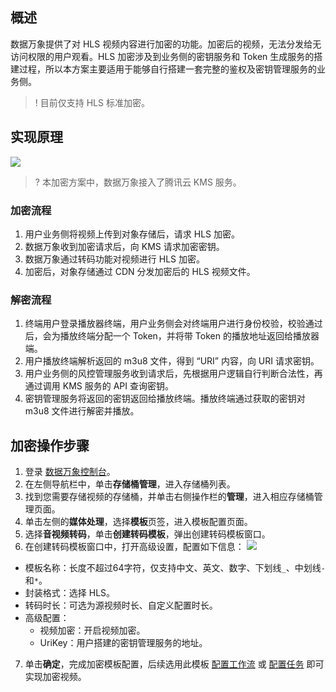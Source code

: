 ## 概述

数据万象提供了对 HLS 视频内容进行加密的功能。加密后的视频，无法分发给无访问权限的用户观看。HLS 加密涉及到业务侧的密钥服务和 Token 生成服务的搭建过程，所以本方案主要适用于能够自行搭建一套完整的鉴权及密钥管理服务的业务侧。

>! 目前仅支持 HLS 标准加密。
>

## 实现原理

![](https://main.qcloudimg.com/raw/4491a94b09f8b73de9abe12a1086f810.png)

>? 本加密方案中，数据万象接入了腾讯云 KMS 服务。
>

### 加密流程

1. 用户业务侧将视频上传到对象存储后，请求 HLS 加密。
2. 数据万象收到加密请求后，向 KMS 请求加密密钥。
3. 数据万象通过转码功能对视频进行 HLS 加密。
4. 加密后，对象存储通过 CDN 分发加密后的 HLS 视频文件。

### 解密流程

1. 终端用户登录播放器终端，用户业务侧会对终端用户进行身份校验，校验通过后，会为播放终端分配一个 Token，并将带 Token 的播放地址返回给播放器端。
2. 用户播放终端解析返回的 m3u8 文件，得到 “URI” 内容，向 URI 请求密钥。
3. 用户业务侧的风控管理服务收到请求后，先根据用户逻辑自行判断合法性，再通过调用 KMS 服务的 API 查询密钥。
4. 密钥管理服务将返回的密钥返回给播放终端。播放终端通过获取的密钥对 m3u8 文件进行解密并播放。

## 加密操作步骤

1. 登录 [数据万象控制台](https://console.cloud.tencent.com/ci)。
2. 在左侧导航栏中，单击**存储桶管理**，进入存储桶列表。
3. 找到您需要存储视频的存储桶，并单击右侧操作栏的**管理**，进入相应存储桶管理页面。
4. 单击左侧的**媒体处理**，选择**模板**页签，进入模板配置页面。
5. 选择**音视频转码**，单击**创建转码模板**，弹出创建转码模板窗口。
6. 在创建转码模板窗口中，打开高级设置，配置如下信息：
![](https://main.qcloudimg.com/raw/447d05493505550ebf05cd9960822b21.png)
 - 模板名称：长度不超过64字符，仅支持中文、英文、数字、下划线`_`、中划线`-`和`*`。
 - 封装格式：选择 HLS。
 - 转码时长：可选为源视频时长、自定义配置时长。
 - 高级配置： 
    - 视频加密：开启视频加密。
    - UriKey：用户搭建的密钥管理服务的地址。
7. 单击**确定**，完成加密模板配置，后续选用此模板 [配置工作流](https://cloud.tencent.com/document/product/460/46488) 或 [配置任务](https://cloud.tencent.com/document/product/460/46489) 即可实现加密视频。

